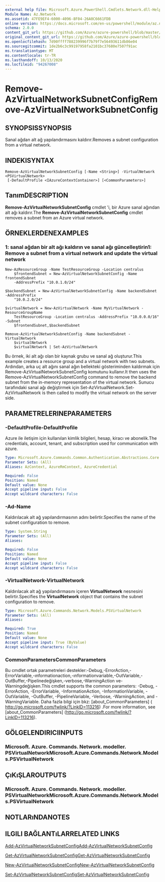 ```yaml
---
external help file: Microsoft.Azure.PowerShell.Cmdlets.Network.dll-Help.xml
Module Name: Az.Network
ms.assetid: 47FE9EF4-6000-4096-8F04-26A0C6661FDB
online version: https://docs.microsoft.com/en-us/powershell/module/az.network/remove-azvirtualnetworksubnetconfig
schema: 2.0.0
content_git_url: https://github.com/Azure/azure-powershell/blob/master/src/Network/Network/help/Remove-AzVirtualNetworkSubnetConfig.md
original_content_git_url: https://github.com/Azure/azure-powershell/blob/master/src/Network/Network/help/Remove-AzVirtualNetworkSubnetConfig.md
ms.openlocfilehash: 7d90ffff788239996f7b79f7e56493611db86e04
ms.sourcegitcommit: 1de2b6c3c99197958fa2101bc37680e7507f91ac
ms.translationtype: MT
ms.contentlocale: tr-TR
ms.lasthandoff: 10/13/2020
ms.locfileid: "94267008"
---
```

# <span data-ttu-id="eb72f-101">Remove-AzVirtualNetworkSubnetConfig</span><span class="sxs-lookup"><span data-stu-id="eb72f-101">Remove-AzVirtualNetworkSubnetConfig</span></span>

## <span data-ttu-id="eb72f-102">SYNOPSIS</span><span class="sxs-lookup"><span data-stu-id="eb72f-102">SYNOPSIS</span></span>
<span data-ttu-id="eb72f-103">Sanal ağdan alt ağ yapılandırmasını kaldırır.</span><span class="sxs-lookup"><span data-stu-id="eb72f-103">Removes a subnet configuration from a virtual network.</span></span>

## <span data-ttu-id="eb72f-104">INDEKI</span><span class="sxs-lookup"><span data-stu-id="eb72f-104">SYNTAX</span></span>

```
Remove-AzVirtualNetworkSubnetConfig [-Name <String>] -VirtualNetwork <PSVirtualNetwork>
 [-DefaultProfile <IAzureContextContainer>] [<CommonParameters>]
```

## <span data-ttu-id="eb72f-105">Tanım</span><span class="sxs-lookup"><span data-stu-id="eb72f-105">DESCRIPTION</span></span>
<span data-ttu-id="eb72f-106">**Remove-AzVirtualNetworkSubnetConfig** cmdlet 'i, bir Azure sanal ağından alt ağı kaldırır.</span><span class="sxs-lookup"><span data-stu-id="eb72f-106">The **Remove-AzVirtualNetworkSubnetConfig** cmdlet removes a subnet from an Azure virtual network.</span></span>

## <span data-ttu-id="eb72f-107">ÖRNEKLERDEN</span><span class="sxs-lookup"><span data-stu-id="eb72f-107">EXAMPLES</span></span>

### <span data-ttu-id="eb72f-108">1: sanal ağdan bir alt ağı kaldırın ve sanal ağı güncelleştirin</span><span class="sxs-lookup"><span data-stu-id="eb72f-108">1: Remove a subnet from a virtual network and update the virtual network</span></span>
```
New-AzResourceGroup -Name TestResourceGroup -Location centralus
    $frontendSubnet = New-AzVirtualNetworkSubnetConfig -Name frontendSubnet 
    -AddressPrefix "10.0.1.0/24"

$backendSubnet = New-AzVirtualNetworkSubnetConfig -Name backendSubnet -AddressPrefix 
    "10.0.2.0/24"

$virtualNetwork = New-AzVirtualNetwork -Name MyVirtualNetwork -ResourceGroupName 
    TestResourceGroup -Location centralus -AddressPrefix "10.0.0.0/16" -Subnet 
    $frontendSubnet,$backendSubnet

Remove-AzVirtualNetworkSubnetConfig -Name backendSubnet -VirtualNetwork 
    $virtualNetwork
    $virtualNetwork | Set-AzVirtualNetwork
```

<span data-ttu-id="eb72f-109">Bu örnek, iki alt ağı olan bir kaynak grubu ve sanal ağ oluşturur.</span><span class="sxs-lookup"><span data-stu-id="eb72f-109">This example creates a resource group and a virtual network with two subnets.</span></span> <span data-ttu-id="eb72f-110">Ardından, arka uç alt ağını sanal ağın bellekteki gösteriminden kaldırmak için Remove-AzVirtualNetworkSubnetConfig komutunu kullanır.</span><span class="sxs-lookup"><span data-stu-id="eb72f-110">It then uses the Remove-AzVirtualNetworkSubnetConfig command to remove the backend subnet from the in-memory representation of the virtual network.</span></span> <span data-ttu-id="eb72f-111">Sunucu tarafındaki sanal ağı değiştirmek için Set-AzVirtualNetwork.</span><span class="sxs-lookup"><span data-stu-id="eb72f-111">Set-AzVirtualNetwork is then called to modify the virtual network on the server side.</span></span>

## <span data-ttu-id="eb72f-112">PARAMETRELERINE</span><span class="sxs-lookup"><span data-stu-id="eb72f-112">PARAMETERS</span></span>

### <span data-ttu-id="eb72f-113">-DefaultProfile</span><span class="sxs-lookup"><span data-stu-id="eb72f-113">-DefaultProfile</span></span>
<span data-ttu-id="eb72f-114">Azure ile iletişim için kullanılan kimlik bilgileri, hesap, kiracı ve abonelik.</span><span class="sxs-lookup"><span data-stu-id="eb72f-114">The credentials, account, tenant, and subscription used for communication with azure.</span></span>

```yaml
Type: Microsoft.Azure.Commands.Common.Authentication.Abstractions.Core.IAzureContextContainer
Parameter Sets: (All)
Aliases: AzContext, AzureRmContext, AzureCredential

Required: False
Position: Named
Default value: None
Accept pipeline input: False
Accept wildcard characters: False
```

### <span data-ttu-id="eb72f-115">-Ad</span><span class="sxs-lookup"><span data-stu-id="eb72f-115">-Name</span></span>
<span data-ttu-id="eb72f-116">Kaldırılacak alt ağ yapılandırmasının adını belirtir.</span><span class="sxs-lookup"><span data-stu-id="eb72f-116">Specifies the name of the subnet configuration to remove.</span></span>

```yaml
Type: System.String
Parameter Sets: (All)
Aliases:

Required: False
Position: Named
Default value: None
Accept pipeline input: False
Accept wildcard characters: False
```

### <span data-ttu-id="eb72f-117">-VirtualNetwork</span><span class="sxs-lookup"><span data-stu-id="eb72f-117">-VirtualNetwork</span></span>
<span data-ttu-id="eb72f-118">Kaldırılacak alt ağ yapılandırmasını içeren **VirtualNetwork** nesnesini belirtir.</span><span class="sxs-lookup"><span data-stu-id="eb72f-118">Specifies the **VirtualNetwork** object that contains the subnet configuration to remove.</span></span>

```yaml
Type: Microsoft.Azure.Commands.Network.Models.PSVirtualNetwork
Parameter Sets: (All)
Aliases:

Required: True
Position: Named
Default value: None
Accept pipeline input: True (ByValue)
Accept wildcard characters: False
```

### <span data-ttu-id="eb72f-119">CommonParameters</span><span class="sxs-lookup"><span data-stu-id="eb72f-119">CommonParameters</span></span>
<span data-ttu-id="eb72f-120">Bu cmdlet ortak parametreleri destekler:-Debug,-ErrorAction,-ErrorVariable,-ınformationaction,-ınformationvariable,-OutVariable,-OutBuffer,-Pipelinedeğişken,-verbose,-WarningAction ve-Warningdeğişken.</span><span class="sxs-lookup"><span data-stu-id="eb72f-120">This cmdlet supports the common parameters: -Debug, -ErrorAction, -ErrorVariable, -InformationAction, -InformationVariable, -OutVariable, -OutBuffer, -PipelineVariable, -Verbose, -WarningAction, and -WarningVariable.</span></span> <span data-ttu-id="eb72f-121">Daha fazla bilgi için bkz: [about_CommonParameters] ( http://go.microsoft.com/fwlink/?LinkID=113216) .</span><span class="sxs-lookup"><span data-stu-id="eb72f-121">For more information, see [about_CommonParameters] (http://go.microsoft.com/fwlink/?LinkID=113216).</span></span>

## <span data-ttu-id="eb72f-122">GÖLGELENDIRICI</span><span class="sxs-lookup"><span data-stu-id="eb72f-122">INPUTS</span></span>

### <span data-ttu-id="eb72f-123">Microsoft. Azure. Commands. Network. modeller. PSVirtualNetwork</span><span class="sxs-lookup"><span data-stu-id="eb72f-123">Microsoft.Azure.Commands.Network.Models.PSVirtualNetwork</span></span>

## <span data-ttu-id="eb72f-124">ÇıKıŞLAR</span><span class="sxs-lookup"><span data-stu-id="eb72f-124">OUTPUTS</span></span>

### <span data-ttu-id="eb72f-125">Microsoft. Azure. Commands. Network. modeller. PSVirtualNetwork</span><span class="sxs-lookup"><span data-stu-id="eb72f-125">Microsoft.Azure.Commands.Network.Models.PSVirtualNetwork</span></span>

## <span data-ttu-id="eb72f-126">NOTLARıNDA</span><span class="sxs-lookup"><span data-stu-id="eb72f-126">NOTES</span></span>

## <span data-ttu-id="eb72f-127">ILGILI BAĞLANTıLAR</span><span class="sxs-lookup"><span data-stu-id="eb72f-127">RELATED LINKS</span></span>

[<span data-ttu-id="eb72f-128">Add-AzVirtualNetworkSubnetConfig</span><span class="sxs-lookup"><span data-stu-id="eb72f-128">Add-AzVirtualNetworkSubnetConfig</span></span>](./Add-AzVirtualNetworkSubnetConfig.md)

[<span data-ttu-id="eb72f-129">Get-AzVirtualNetworkSubnetConfig</span><span class="sxs-lookup"><span data-stu-id="eb72f-129">Get-AzVirtualNetworkSubnetConfig</span></span>](./Get-AzVirtualNetworkSubnetConfig.md)

[<span data-ttu-id="eb72f-130">New-AzVirtualNetworkSubnetConfig</span><span class="sxs-lookup"><span data-stu-id="eb72f-130">New-AzVirtualNetworkSubnetConfig</span></span>](./New-AzVirtualNetworkSubnetConfig.md)

[<span data-ttu-id="eb72f-131">Set-AzVirtualNetworkSubnetConfig</span><span class="sxs-lookup"><span data-stu-id="eb72f-131">Set-AzVirtualNetworkSubnetConfig</span></span>](./Set-AzVirtualNetworkSubnetConfig.md)


